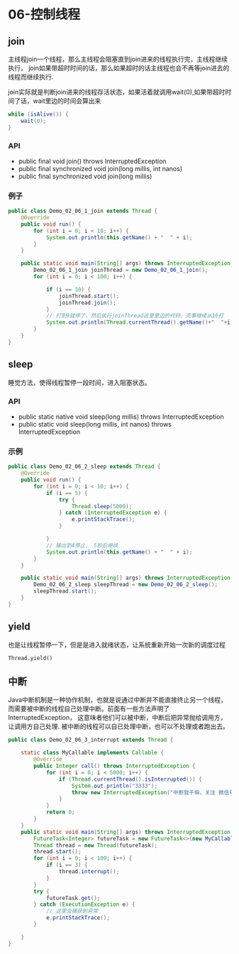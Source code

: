 # 06-控制线程

## join

主线程join一个线程，那么主线程会阻塞直到join进来的线程执行完，主线程继续执行， join如果带超时时间的话，那么如果超时的话主线程也会不再等join进去的线程而继续执行.

join实际就是判断join进来的线程存活状态，如果活着就调用wait(0),如果带超时时间了话，wait里边的时间会算出来

```java
while (isAlive()) {
    wait(0);
}
```

### API

- public final void join() throws InterruptedException
- public final synchronized void join(long millis, int nanos)
- public final synchronized void join(long millis)

### 例子

```java
public class Demo_02_06_1_join extends Thread {
    @Override
    public void run() {
        for (int i = 0; i < 10; i++) {
            System.out.println(this.getName() + "  " + i);
        }
    }

    public static void main(String[] args) throws InterruptedException {
        Demo_02_06_1_join joinThread = new Demo_02_06_1_join();
        for (int i = 0; i < 100; i++) {

            if (i == 10) {
                joinThread.start();
                joinThread.join();
            }
            // 打到9就停了，然后执行joinThread这里里边的代码，完事继续从10打
            System.out.println(Thread.currentThread().getName()+"  "+i);
        }
    }
}
```

## sleep

睡觉方法，使得线程暂停一段时间，进入阻塞状态。

### API

- public static native void sleep(long millis) throws InterruptedException
- public static void sleep(long millis, int nanos) throws InterruptedException

### 示例

```java
public class Demo_02_06_2_sleep extends Thread {
    @Override
    public void run() {
        for (int i = 0; i < 10; i++) {
            if (i == 5) {
                try {
                    Thread.sleep(5000);
                } catch (InterruptedException e) {
                    e.printStackTrace();
                }

            }
            // 输出到4停止， 5秒后继续
            System.out.println(this.getName() + "  " + i);
        }
    }

    public static void main(String[] args) throws InterruptedException {
        Demo_02_06_2_sleep sleepThread = new Demo_02_06_2_sleep();
        sleepThread.start();
    }
}
```

## yield

也是让线程暂停一下，但是是进入就绪状态，让系统重新开始一次新的调度过程

```
Thread.yield()
```

## 中断

Java中断机制是一种协作机制，也就是说通过中断并不能直接终止另一个线程，而需要被中断的线程自己处理中断。前面有一些方法声明了InterruptedException， 这意味者他们可以被中断，中断后把异常抛给调用方，让调用方自己处理. 被中断的线程可以自已处理中断，也可以不处理或者跑出去。

```java
public class Demo_02_06_3_interrupt extends Thread {

    static class MyCallable implements Callable {
        @Override
        public Integer call() throws InterruptedException {
            for (int i = 0; i < 5000; i++) {
                if (Thread.currentThread().isInterrupted()) {
                    System.out.println("3333");
                    throw new InterruptedException("中断我干嘛，关注 微信号 大雄和你一起学编程 呀");
                }
            }
            return 0;
        }
    }
    public static void main(String[] args) throws InterruptedException {
        FutureTask<Integer> futureTask = new FutureTask<>(new MyCallable());
        Thread thread = new Thread(futureTask);
        thread.start();
        for (int i = 0; i < 100; i++) {
            if (i == 3) {
                thread.interrupt();
            }
        }
        try {
            futureTask.get();
        } catch (ExecutionException e) {
            // 这里会捕获到异常
            e.printStackTrace();
        }

    }
}
```
